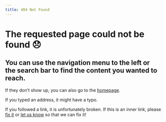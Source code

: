 ```yaml
---
title: 404 Not Found
---
```


# The requested page could not be found 😞

## You can use the navigation menu to the left or the search bar to find the content you wanted to reach.

If they don’t show up, you can also go to the [homepage](/).

If you typed an address, it might have a typo.

If you followed a link, it is unfortunately broken. If this is an inner link, please [fix it](https://github.com/ambanum/disinformation-encyclopedia) or [let us know](mailto:matti.schneider@diplomatie.gouv.fr) so that we can fix it!
